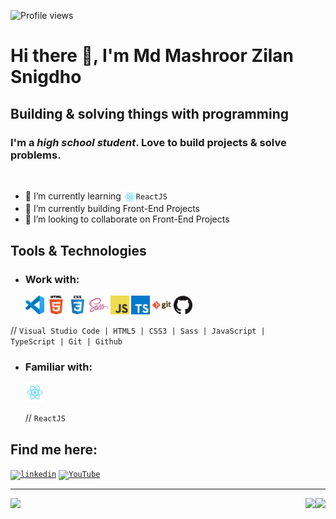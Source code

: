 ![Profile views](https://gpvc.arturio.dev/mzs21)  

# Hi there 👋, **I'm Md Mashroor Zilan Snigdho**

## Building & solving things with programming

### I'm a *high school student*. Love to build projects & solve problems.  

<br/>

- 🌱 I’m currently learning <code><img alt="ReactJS" align="center" width="20px" src="https://raw.githubusercontent.com/github/explore/80688e429a7d4ef2fca1e82350fe8e3517d3494d/topics/react/react.png" title="ReactJS"/>ReactJS</code>
- 🔨 I’m currently building Front-End Projects
- 👯 I’m looking to collaborate on Front-End Projects 

## Tools & Technologies
- ### Work with: 
  <code><img alt="Visual Studio Code" width= "30px" src="https://raw.githubusercontent.com/github/explore/80688e429a7d4ef2fca1e82350fe8e3517d3494d/topics/visual-studio-code/visual-studio-code.png" title="Visual Studio Code"/></code>
  <code><img alt="HTML5" width="30px" src="https://raw.githubusercontent.com/github/explore/80688e429a7d4ef2fca1e82350fe8e3517d3494d/topics/html/html.png" title="HTML5"/></code>
  <code><img  alt="CSS3" width="30px" src="https://raw.githubusercontent.com/github/explore/80688e429a7d4ef2fca1e82350fe8e3517d3494d/topics/css/css.png" title="CSS3"/></code>
  <code><img  alt="Sass" width="30px" src="https://raw.githubusercontent.com/github/explore/80688e429a7d4ef2fca1e82350fe8e3517d3494d/topics/sass/sass.png" title="Sass"/></code>
  <code><img  alt="JavaScript" width="30px" src="https://raw.githubusercontent.com/github/explore/80688e429a7d4ef2fca1e82350fe8e3517d3494d/topics/javascript/javascript.png" title="JavaScript"/></code>
  <code><img  alt="TypeScript" width="30px" src="https://raw.githubusercontent.com/github/explore/80688e429a7d4ef2fca1e82350fe8e3517d3494d/topics/typescript/typescript.png" title="TypeScript"/></code>
  <code><img  alt="Git" width="30px" src="https://raw.githubusercontent.com/github/explore/80688e429a7d4ef2fca1e82350fe8e3517d3494d/topics/git/git.png" title="Git"/></code>
  <code><img  alt="GitHub" width="30px" src="https://raw.githubusercontent.com/github/explore/78df643247d429f6cc873026c0622819ad797942/topics/github/github.png" title="GitHub"/></code>
  
 // <code>Visual Studio Code | HTML5 | CSS3 | Sass | JavaScript | TypeScript | Git | Github</code>   
- ### Familiar with: 
  <code><img alt="ReactJS" width="30px" src="https://raw.githubusercontent.com/github/explore/80688e429a7d4ef2fca1e82350fe8e3517d3494d/topics/react/react.png" title="ReactJS"/></code>
  
  // <code>ReactJS</code>
  

## Find me here:
<code><a href="https://www.linkedin.com/in/mdmzs"><img src='https://content.linkedin.com/content/dam/me/business/en-us/amp/brand-site/v2/bg/LI-Bug.svg.original.svg' alt='linkedin' height='40' width= "30px"></a></code>
<code><a href="https://www.youtube.com/channel/UCeqgosa0xxJ319iUVWCDKQQ"><img src='https://upload.wikimedia.org/wikipedia/commons/0/09/YouTube_full-color_icon_%282017%29.svg' alt='YouTube' height='40' width= "40px"></a></code>
<hr>

[<img src="https://github-readme-stats.vercel.app/api/top-langs/?username=mzs21" align="left" />](https://github.com/mzs21)
[<img src="https://github-readme-stats.vercel.app/api?username=mzs21&show_icons=true" align="right" />](https://github.com/mzs21)
[<img src="https://github-readme-streak-stats.herokuapp.com/?user=mzs21" align="right" />](https://github.com/mzs21)
